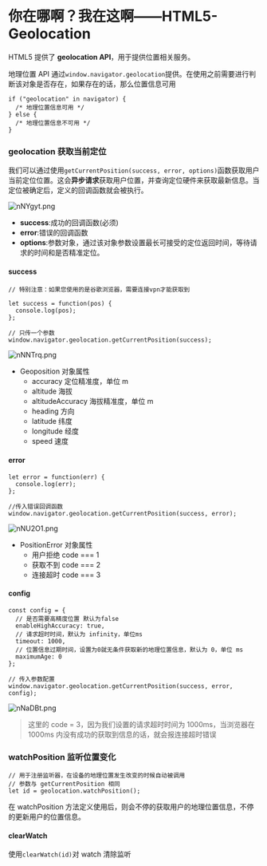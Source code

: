 # 你在哪啊？我在这啊——HTML5-Geolocation

HTML5 提供了 **geolocation API**，用于提供位置相关服务。

地理位置 API 通过`window.navigator.geolocation`提供。在使用之前需要进行判断该对象是否存在，如果存在的话，那么位置信息可用

```
if ("geolocation" in navigator) {
  /* 地理位置信息可用 */
} else {
  /* 地理位置信息不可用 */
}
```

### geolocation 获取当前定位

我们可以通过使用`getCurrentPosition(success, error, options)`函数获取用户当前定位位置。这会**异步请求**获取用户位置，并查询定位硬件来获取最新信息。当定位被确定后，定义的回调函数就会被执行。

![nNYgyt.png](https://s2.ax1x.com/2019/09/10/nNYgyt.png)

* **success**:成功的回调函数(必须)
* **error**:错误的回调函数
* **options**:参数对象，通过该对象参数设置最长可接受的定位返回时间，等待请求的时间和是否精准定位。

#### success

```
// 特别注意：如果您使用的是谷歌浏览器，需要连接vpn才能获取到

let success = function(pos) {
  console.log(pos);
};

// 只传一个参数
window.navigator.geolocation.getCurrentPosition(success);
```

![nNNTrq.png](https://s2.ax1x.com/2019/09/10/nNNTrq.png)

* Geoposition 对象属性
  * accuracy 定位精准度，单位 m
  * altitude 海拔
  * altitudeAccuracy 海拔精准度，单位 m
  * heading 方向
  * latitude 纬度
  * longitude 经度
  * speed 速度

#### error

```
let error = function(err) {
  console.log(err);
};

//传入错误回调函数
window.navigator.geolocation.getCurrentPosition(success, error);
```

![nNU2O1.png](https://s2.ax1x.com/2019/09/10/nNU2O1.png)

* PositionError 对象属性
  * 用户拒绝 code === 1
  * 获取不到 code === 2
  * 连接超时 code === 3

#### config

```
const config = {
  // 是否需要高精度位置 默认为false
  enableHighAccuracy: true,
  // 请求超时时间，默认为 infinity，单位ms
  timeout: 1000,
  // 位置信息过期时间，设置为0就无条件获取新的地理位置信息，默认为 0，单位 ms
  maximumAge: 0
};

// 传入参数配置
window.navigator.geolocation.getCurrentPosition(success, error, config);
```

![nNaDBt.png](https://s2.ax1x.com/2019/09/10/nNaDBt.png)

> 这里的 code = 3，因为我们设置的请求超时时间为 1000ms，当浏览器在 1000ms 内没有成功的获取到信息的话，就会报连接超时错误

### watchPosition 监听位置变化

```
// 用于注册监听器，在设备的地理位置发生改变的时候自动被调用
// 参数与 getCurrentPosition 相同
let id = geolocation.watchPosition();
```

在 watchPosition 方法定义使用后，则会不停的获取用户的地理位置信息，不停的更新用户的位置信息。

#### clearWatch

使用`clearWatch(id)`对 watch 清除监听
